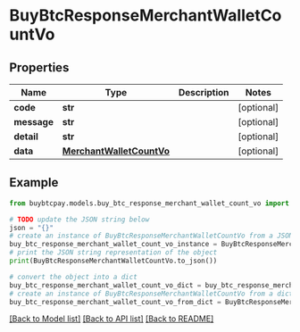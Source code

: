 # BuyBtcResponseMerchantWalletCountVo


## Properties

Name | Type | Description | Notes
------------ | ------------- | ------------- | -------------
**code** | **str** |  | [optional] 
**message** | **str** |  | [optional] 
**detail** | **str** |  | [optional] 
**data** | [**MerchantWalletCountVo**](MerchantWalletCountVo.md) |  | [optional] 

## Example

```python
from buybtcpay.models.buy_btc_response_merchant_wallet_count_vo import BuyBtcResponseMerchantWalletCountVo

# TODO update the JSON string below
json = "{}"
# create an instance of BuyBtcResponseMerchantWalletCountVo from a JSON string
buy_btc_response_merchant_wallet_count_vo_instance = BuyBtcResponseMerchantWalletCountVo.from_json(json)
# print the JSON string representation of the object
print(BuyBtcResponseMerchantWalletCountVo.to_json())

# convert the object into a dict
buy_btc_response_merchant_wallet_count_vo_dict = buy_btc_response_merchant_wallet_count_vo_instance.to_dict()
# create an instance of BuyBtcResponseMerchantWalletCountVo from a dict
buy_btc_response_merchant_wallet_count_vo_from_dict = BuyBtcResponseMerchantWalletCountVo.from_dict(buy_btc_response_merchant_wallet_count_vo_dict)
```
[[Back to Model list]](../README.md#documentation-for-models) [[Back to API list]](../README.md#documentation-for-api-endpoints) [[Back to README]](../README.md)


